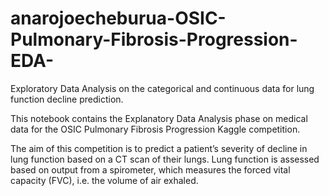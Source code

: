 # anarojoecheburua-OSIC-Pulmonary-Fibrosis-Progression-EDA-
Exploratory Data Analysis on the categorical and continuous data for lung function decline prediction. 


This notebook contains the Explanatory Data Analysis phase on medical data for the OSIC Pulmonary Fibrosis Progression Kaggle competition.

The aim of this competition is to predict a patient’s severity of decline in lung function based on a CT scan of their lungs. Lung function is assessed based on output from a spirometer, which measures the forced vital capacity (FVC), i.e. the volume of air exhaled.
